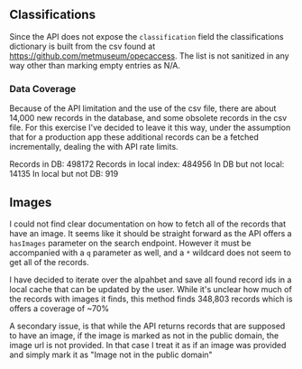 ## Classifications

Since the API does not expose the `classification` field the classifications dictionary is built from the csv found at https://github.com/metmuseum/opecaccess. The list is not sanitized in any way other than marking empty entries as N/A.

### Data Coverage

Because of the API limitation and the use of the csv file, there are about 14,000 new records in the database, and some obsolete records in the csv file. For this exercise I've decided to leave it this way, under the assumption that for a production app these additional records can be a fetched incrementally, dealing the with API rate limits.

Records in DB: 498172
Records in local index: 484956
In DB but not local: 14135
In local but not DB: 919

## Images

I could not find clear documentation on how to fetch all of the records that have an image. It seems like it should be straight forward as the API offers a `hasImages` parameter on the search endpoint. However it must be accompanied with a `q` parameter as well, and a `*` wildcard does not seem to get all of the records.

I have decided to iterate over the alpahbet and save all found record ids in a local cache that can be updated by the user. While it's unclear how much of the records with images it finds, this method finds 348,803 records which is offers a coverage of ~70%

A secondary issue, is that while the API returns records that are supposed to have an image, if the image is marked as not in the public domain, the image url is not provided. In that case I treat it as if an image was provided and simply mark it as "Image not in the public domain"
